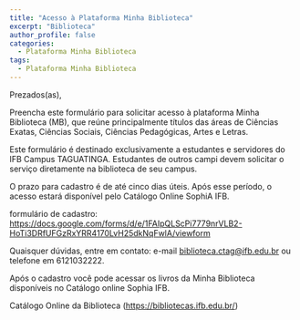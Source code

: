 ```yaml
---
title: "Acesso à Plataforma Minha Biblioteca"
excerpt: "Biblioteca"
author_profile: false
categories:
  - Plataforma Minha Biblioteca
tags:
  - Plataforma Minha Biblioteca
---
```

Prezados(as),

Preencha este formulário para solicitar acesso à plataforma Minha Biblioteca (MB), que reúne principalmente títulos das áreas de Ciências Exatas, Ciências Sociais, Ciências Pedagógicas, Artes e Letras.

Este formulário é destinado exclusivamente a estudantes e servidores do IFB Campus TAGUATINGA. Estudantes de outros campi devem solicitar o serviço diretamente na biblioteca de seu campus.

O prazo para cadastro é de até cinco dias úteis. Após esse período, o acesso estará disponível pelo Catálogo Online SophiA IFB.

formulário de cadastro:
<https://docs.google.com/forms/d/e/1FAIpQLScPi7779nrVLB2-HoTi3DRfUFGzRxYRR4170LvH25dkNqFwlA/viewform>

Quaisquer dúvidas, entre em contato: e-mail biblioteca.ctag@ifb.edu.br ou telefone em 6121032222.

Após o cadastro você pode acessar os livros da Minha Biblioteca disponíveis no Catálogo online Sophia IFB. 

Catálogo Online da Biblioteca (<https://bibliotecas.ifb.edu.br/>)
